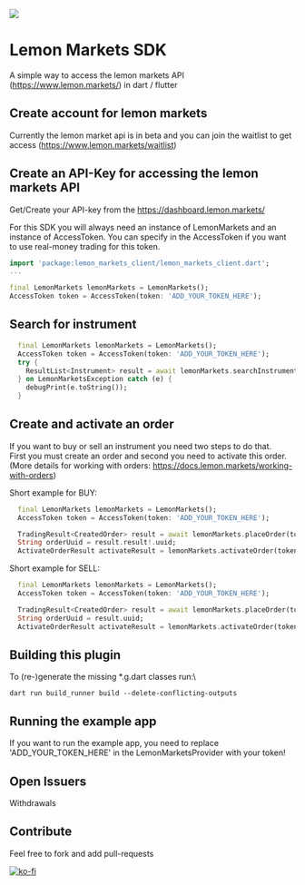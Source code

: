 ![](https://www.lemon.markets/images/logo.svg?auto=format&fit=max)

# Lemon Markets SDK
A simple way to access the lemon markets API (https://www.lemon.markets/) in dart / flutter

## Create account for lemon markets
Currently the lemon market api is in beta and you can join the waitlist to get access (https://www.lemon.markets/waitlist)

## Create an API-Key for accessing the lemon markets API
Get/Create your API-key from the https://dashboard.lemon.markets/ 

For this SDK you will always need an instance of LemonMarkets and an instance of AccessToken.
You can specify in the AccessToken if you want to use real-money trading for this token.

```dart
import 'package:lemon_markets_client/lemon_markets_client.dart';
...

final LemonMarkets lemonMarkets = LemonMarkets();
AccessToken token = AccessToken(token: 'ADD_YOUR_TOKEN_HERE');
```

## Search for instrument

```dart
  final LemonMarkets lemonMarkets = LemonMarkets();
  AccessToken token = AccessToken(token: 'ADD_YOUR_TOKEN_HERE');
  try {
    ResultList<Instrument> result = await lemonMarkets.searchInstruments(token, search: 'Tesla');
  } on LemonMarketsException catch (e) {
    debugPrint(e.toString());
  }
```

## Create and activate an order
If you want to buy or sell an instrument you need two steps to do that.\
First you must create an order and second you need to activate this order.\
(More details for working with orders: https://docs.lemon.markets/working-with-orders)

Short example for BUY:
```dart
  final LemonMarkets lemonMarkets = LemonMarkets();
  AccessToken token = AccessToken(token: 'ADD_YOUR_TOKEN_HERE');

  TradingResult<CreatedOrder> result = await lemonMarkets.placeOrder(token, 'US88160R1014', OrderSide.buy, 5);
  String orderUuid = result.result!.uuid;
  ActivateOrderResult activateResult = lemonMarkets.activateOrder(token, orderUuid);  
```
Short example for SELL:
```dart
  final LemonMarkets lemonMarkets = LemonMarkets();
  AccessToken token = AccessToken(token: 'ADD_YOUR_TOKEN_HERE');

  TradingResult<CreatedOrder> result = await lemonMarkets.placeOrder(token, 'US88160R1014', OrderSide.sell, 5);
  String orderUuid = result.uuid;
  ActivateOrderResult activateResult = lemonMarkets.activateOrder(token, orderUuid);
```

## Building this plugin
To (re-)generate the missing *.g.dart classes run:\
```
dart run build_runner build --delete-conflicting-outputs
 ```

## Running the example app
If you want to run the example app, you need to replace 'ADD_YOUR_TOKEN_HERE' in the LemonMarketsProvider with your token!

## Open Issuers
Withdrawals

## Contribute
Feel free to fork and add pull-requests

[![ko-fi](https://ko-fi.com/img/githubbutton_sm.svg)](https://ko-fi.com/Y8Y41V672)